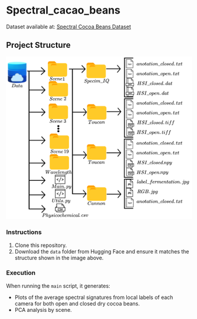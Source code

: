 # Spectral_cacao_beans

Dataset available at: [Spectral Cocoa Beans Dataset](https://huggingface.co/datasets/kebincontreras/Spectral_cocoa_Beans/tree/main)

## Project Structure

![data_structure](data_structure.png)

### Instructions

1. Clone this repository.
2. Download the `data` folder from Hugging Face and ensure it matches the structure shown in the image above.

### Execution

When running the `main` script, it generates:
- Plots of the average spectral signatures from local labels of each camera for both open and closed dry cocoa beans.
- PCA analysis by scene.

